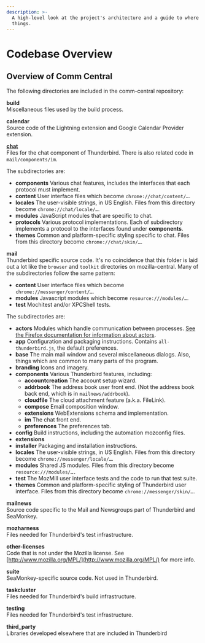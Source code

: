 ```yaml
---
description: >-
  A high-level look at the project's architecture and a guide to where to find
  things.
---
```


# Codebase Overview

## Overview of Comm Central

The following directories are included in the comm-central repository:

**build**\
Miscellaneous files used by the build process.

**calendar**\
Source code of the Lightning extension and Google Calendar Provider extension.

[**chat**](chat/)\
Files for the chat component of Thunderbird. There is also related code in `mail/components/im`.

The subdirectories are:

* **components** Various chat features, includes the interfaces that each protocol must implement.
* **content** User interface files which become `chrome://chat/content/…`.
* **locales** The user-visible strings, in US English. Files from this directory become `chrome://chat/locale/…`.
* **modules** JavaScript modules that are specific to chat.
* **protocols** Various protocol implementations. Each of subdirectory implements a protocol to the interfaces found under **components**.
* **themes** Common and platform-specific styling specific to chat. Files from this directory become `chrome://chat/skin/…`.

**mail**\
Thunderbird specific source code. It's no coincidence that this folder is laid out a lot like the `browser` and `toolkit` directories on mozilla-central. Many of the subdirectories follow the same pattern:

* **content** User interface files which become `chrome://messenger/content/…`.
* **modules** Javascript modules which become `resource:///modules/…`.
* **test** Mochitest and/or XPCShell tests.

The subdirectories are:

* **actors** Modules which handle communication between processes. [See the Firefox documentation for information about actors](https://firefox-source-docs.mozilla.org/dom/ipc/jsactors.html).
* **app** Configuration and packaging instructions. Contains `all-thunderbird.js`, the default preferences.
* **base** The main mail window and several miscellaneous dialogs. Also, things which are common to many parts of the program.
* **branding** Icons and imagery.
* **components** Various Thunderbird features, including:
  * **accountcreation** The account setup wizard.
  * **addrbook** The address book user front end. (Not the address book back end, which is in `mailnews/addrbook`).
  * **cloudfile** The cloud attachment feature (a.k.a. FileLink).
  * **compose** Email composition window.
  * **extensions** WebExtensions schema and implementation.
  * **im** The chat front end.
  * **preferences** The preferences tab.
* **config** Build instructions, including the automation mozconfig files.
* **extensions**
* **installer** Packaging and installation instructions.
* **locales** The user-visible strings, in US English. Files from this directory become `chrome://messenger/locale/…`.
* **modules** Shared JS modules. Files from this directory become `resource:///modules/….`
* **test** The MozMill user interface tests and the code to run that test suite.
* **themes** Common and platform-specific styling of Thunderbird user interface. Files from this directory become `chrome://messenger/skin/…`.

**mailnews**\
Source code specific to the Mail and Newsgroups part of Thunderbird and SeaMonkey.

**mozharness**\
Files needed for Thunderbird's test infrastructure.

**other-licenses**\
Code that is not under the Mozilla license. See [http://www.mozilla.org/MPL/](http://www.mozilla.org/MPL/) for more info.

**suite**\
SeaMonkey-specific source code. Not used in Thunderbird.

**taskcluster**\
Files needed for Thunderbird's build infrastructure.

**testing**\
Files needed for Thunderbird's test infrastructure.

**third\_party**\
Libraries developed elsewhere that are included in Thunderbird
